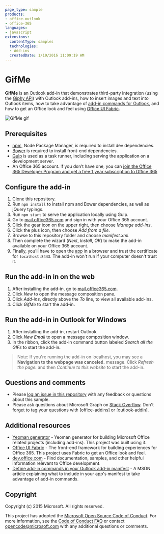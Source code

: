 ```yaml
---
page_type: sample
products:
- office-outlook
- office-365
languages:
- javascript
extensions:
  contentType: samples
  technologies:
  - Add-ins
  createdDate: 1/19/2016 11:09:19 AM
---
```

# GifMe
**GifMe** is an Outlook add-in that demonstrates third-party integration (using the [Giphy API](https://github.com/giphy/GiphyAPI)) with Outlook add-ins, how to insert images and text into Outlook items, how to take advantage of [add-in commands for Outlook](https://msdn.microsoft.com/library/office/mt267546.aspx), and how to get an Office look and feel using [Office UI Fabric](http://dev.office.com/fabric).

![GifMe gif](/readme_assets/demo.gif)

## Prerequisites
* [npm](https://www.npmjs.com/), Node Package Manager, is required to install dev dependencies.
* [Bower](http://bower.io/) is required to install front-end dependencies. 
* [Gulp](http://gulpjs.com/) is used as a task runner, including serving the application on a development server.
* An Office 365 account. If you don't have one, you can [join the Office 365 Developer Program and get a free 1 year subscription to Office 365](https://aka.ms/devprogramsignup).

## Configure the add-in
1. Clone this repository.
2. Run `npm install` to install npm and Bower dependencies, as well as jQuery typings.
3. Run `npm start` to serve the application locally using Gulp.
4. Go to [mail.office365.com](http://mail.office365.com) and sign in with your Office 365 account.
5. Click the gear icon on the upper right, then choose *Manage add-ins*.
6. Click the plus icon, then choose *Add from a file*.
7. Browse to this repository folder and choose *manifest.xml*.
8. Then complete the wizard (*Next*, *Install*, *OK*) to make the add-in available on your Office 365 account.
9. Finally, you'll have to open the [app](https://localhost:8443/appcompose/home/home.html) in a browser and trust the certificate for `localhost:8443`. The add-in won't run if your computer doesn't trust it.

## Run the add-in in on the web
1. After installing the add-in, go to [mail.office365.com](mail.office365.com). 
2. Click *New* to open the message composition pane.
3. Click *Add-ins*, directly above the *To* line, to view all available add-ins.
4. Click *GifMe* to start the add-in.

## Run the add-in in Outlook for Windows
1. After installing the add-in, restart Outlook. 
2. Click *New Email* to open a message composition window.
3. In the ribbon, click the add-in command button labeled *Search all the GIFs* to start the add-in.

  > Note: If you're running the add-in on localhost, you may see a **Navigation to the webpage was canceled.** message. Click *Refresh the page.* and then *Continue to this website* to start the add-in.

## Questions and comments
* Please [log an issue in this repository](https://github.com/OfficeDev/Outlook-Add-in-GifMe/issues) with any feedback or questions about this sample.
* Please ask questions about Microsoft Graph on [Stack Overflow](http://stackoverflow.com/questions/tagged/office-addins). Don't forget to tag your questions with [office-addins] or [outlook-addin].

## Additional resources
* [Yeoman generator](https://github.com/OfficeDev/generator-office) - Yeoman generator for building Microsoft Office related projects (including add-ins). This project was built using it.
* [Office UI Fabric](https://github.com/OfficeDev/Office-UI-Fabric/) - The front-end framework for building experiences for Office 365. This project uses Fabric to get an Office look and feel. 
* [dev.office.com](http://dev.office.com) - Find documentation, samples, and other helpful information relevant to Office development.
* [Define add-in commands in your Outlook add-in manifest](https://msdn.microsoft.com/library/office/mt267547.aspx) - A MSDN article explaining what to include in your app's manifest to take advantage of add-in commands.

## Copyright
Copyright (c) 2015 Microsoft. All rights reserved.


This project has adopted the [Microsoft Open Source Code of Conduct](https://opensource.microsoft.com/codeofconduct/). For more information, see the [Code of Conduct FAQ](https://opensource.microsoft.com/codeofconduct/faq/) or contact [opencode@microsoft.com](mailto:opencode@microsoft.com) with any additional questions or comments.
